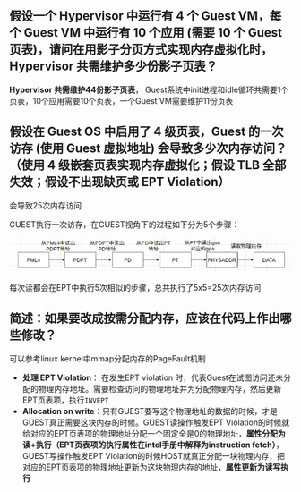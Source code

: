 ## 假设一个 Hypervisor 中运行有 4 个 Guest VM，每个 Guest VM 中运行有 10 个应用 (需要 10 个 Guest 页表)，请问在用影子分页方式实现内存虚拟化时，Hypervisor 共需维护多少份影子页表？



**Hypervisor 共需维护44份影子页表**， Guest系统中init进程和idle循环共需要1个页表，10个应用需要10个页表，一个Guest VM需要维护11份页表



## 假设在 Guest OS 中启用了 4 级页表，Guest 的一次访存 (使用 Guest 虚拟地址) 会导致多少次内存访问？（使用 4 级嵌套页表实现内存虚拟化；假设 TLB 全部失效；假设不出现缺页或 EPT Violation）

会导致25次内存访问

GUEST执行一次访存，在GUEST视角下的过程如下分为5个步骤：

![image-20231111224949683](assets/image-20231111224949683.png)

每次读都会在EPT中执行5次相似的步骤，总共执行了5x5=25次内存访问



## 简述：如果要改成按需分配内存，应该在代码上作出哪些修改？

可以参考linux kernel中mmap分配内存的PageFault机制

- **处理 EPT Violation**： 在发生EPT violation 时，代表Guest在试图访问还未分配的物理内存地址。需要检查访问的物理地址并为分配物理内存，然后更新EPT页表项，执行`INVEPT`
- **Allocation on write**：只有GUEST要写这个物理地址的数据的时候，才是GUEST真正需要这块内存的时候。GUEST读操作触发EPT Violation的时候就给对应的EPT页表项的物理地址分配一个固定全是0的物理地址，**属性分配为读+执行（EPT页表项的执行属性在intel手册中解释为instruction fetch）**，GUEST写操作触发EPT Violation的时候HOST就真正分配一块物理内存，把对应的EPT页表项的物理地址更新为这块物理内存的地址，**属性更新为读写执行**







